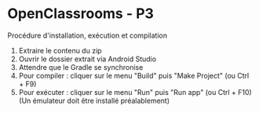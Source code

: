 # OpenClassrooms - P3

Procédure d'installation, exécution et compilation
1) Extraire le contenu du zip
2) Ouvrir le dossier extrait via Android Studio
3) Attendre que le Gradle se synchronise
4) Pour compiler : cliquer sur le menu "Build" puis "Make Project" (ou Ctrl + F9)
5) Pour exécuter : cliquer sur le menu "Run"  puis "Run app" (ou Ctrl + F10) (Un émulateur doit être installé préalablement)